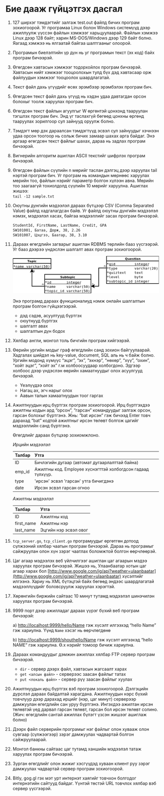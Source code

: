 # Бие дааж гүйцэтгэх дасгал

1. 127 ширхэг тэмдэгтийг залгаж test.out файлд бичих програм зохиогоорой. Уг програмаа Linux болон Windows системүүд дээр ажиллуулж үүссэн файлын хэмжээг харьцуулаарай. Файлын хэмжээ Linux дээр 128 байт; харин MS-DOS/Windows дээр 129 байт болно. Яагаад хэмжээ нь ялгаатай байгаа шалтгааныг олоорой.

2. Програмын биелэлтийн үр дүн нь уг програмын текст \(эх код\) байх програм бичээрэй.

3. Өгөгдсөн хавтасын хэмжээг тодорхойлох програм бичээрэй. Хавтасын нийт хэмжээг тооцоолохын тулд бүх дэд хавтасаар орж файлуудын хэмжээг тооцоолох шаардлагатай.

4. Текст файл дахь үгүүдийг өсөх эрэмбээр эрэмбэлэх програм бич.

5. Өгөгдсөн текст файл дахь үгүүд нь  хэдэн удаа давтагдан орсон болохыг тоолж харуулах програм бич.

6. Өгөгдсөн текст файлын агуулгыг W өргөнтэй цонхонд тааруулан тэгшлэх програм бич. Энд үг таслахгүй бөгөөд цонхны өргөнд тааруулах зорилгоор сул зайнууд оруулж болно.

7. Тэмдэгт мөр дэх дараалсан тэмдэгтүүд эсвэл сул зайнуудыг хэчнээн удаа орсон тоогоор нь сольж бичих замаар шахах арга байдаг. Энэ аргаар өгөгдсөн текст файлыг шахах, дараа нь задлах програм бичээрэй.

8. Вигнерийн алгоритм ашиглан ASCII текстийг шифрлэх програм бичээрэй.

9. Өгөгдсөн файлын сүүлийн n мөрийг таслан дэлгэц дээр харуулах tail нэртэй програм бич. Уг програм нь командын мөрнөөс харуулах мөрийн тоо, файлын нэрийг параметр болгон хүлээн авна. Мөрийн тоо заагаагүй тохиолдолд сүүлийн 10 мөрийг харуулна. Ашиглах жишээ:  
   `tail -12 sample.txt`

10. Оюутны дүнгийн мэдээлэл дараах бүтцээр CSV \(Comma Separated Value\) файлд хадгалагдсан байв. Уг файлд оюутны дүнгийн мэдээлэл нэмэх, мэдээлэл хасах, байгаа мэдээллийг засах програм бичээрэй.

    ```csv
    StudentId, FirstName, LastName, Credit, GPA
    SW101001, Батаа, Дорж, 38, 2.26
    SW101007, Цэцгээ, Баатар, 38, 3.10
    ```

11. Дараах өгөгдлийн загварыг ашиглан RDBMS төрлийн бааз үүсгээрэй. Уг бааз дээрээ үндэслэн шалгалт авах програм зохиогоорой.

    ![](res/exam.png)

    Энэ програмд дараах функционалиуд нэмж онлайн шалгалтын програм болгон гүйцээгээрэй.

    * дэд сэдэв, асуултууд бүртгэх
    * оюутнууд бүртгэх
    * шалгалт авах
    * шалгалтын дүн бодох

12. Хялбар англи, монгол толь бичгийн програм хийгээрэй.

13. Өөрийн ургийн модыг граф өгөгдлийн санд зохион байгуулаарай. Хадгалах шийдэл нь key-value, document, SQL аль нь ч байж болно. Ургийн модонд хүмүүс “эцэг”, “эх”, “эхнэр”, “нөхөр”, “хүү”, “охин”, “хойт эцэг”, “хойт эх” г.м холбоосуудаар холбогдоно. Эдгээр холбоос дээр үндэслэн өөрийн хамаатнуудыг олох асуулгууд бичээрэй.

    * Үеэлүүдээ олох
    * Нагац ах, эгч нарыг олох
    * Аавын талын хамаатнуудын тоог гаргах

14. Ажилтнуудын ирц бүртгэх програм зохиогоорой. Ирц бүртгэхдээ ажилтны кодын ард “орсон”, “гарсан” командуудыг залгаж орсон, гарсан болохыг бүртгэнэ.  Жнь: “bat ирсэн” гэж бичээд Enter товч дарахад “bat” кодтой ажилтныг ирсэн төлөвт болгож  цагийг мэдээллийн санд бүртгэнэ.

    Өгөгдлийг дараах бүтцээр зохиомжлоно.

    _Ирцийн мэдээлэл_

    | Талбар | Утга |
    | --- | --- |
    | ID | Бичлэгийн дугаар \(автомат дугаарлалттай байна\) |
    | emp\_id | Ажилтны код. Employee хүснэгттэй холбогдсон гадаад түлхүүр. |
    | type | 'ирсэн' эсвэл 'гарсан' утга бичигдэнэ |
    | date | Ирсэн эсвэл гарсан огноо |

    _Ажилтны мэдээлэл_

    | Талбар | Утга |
    | --- | --- |
    | ID | Ажилтны код |
    | first\_name | Ажилтны нэр |
    | last\_name | Эцгийн нэр эсвэл овог |



1. `tcp_server.go`, `tcp_client.go` програмуудыг өргөтгөн дотоод сүлжээний хялбар чаатын програм бичээрэй. Дараа нь програмыг сайжруулан олон хүн зэрэг чаатлах боломжтой болгон өөрчлөөрэй.

2. Цаг агаар мэдээлэх веб үйлчилгээг ашиглан цаг агаарын мэдээ харуулах програм бичээрэй. Жишээ нь, Улаанбаатар хотын цаг агаар харах бол [http://www.google.com/ig/api?weather=ulaanbaatar](http://www.google.com/ig/api?weather=ulaanbaatar) хүсэлтийг илгээнэ. Хариу нь XML бүтэцтэй байх бөгөөд эндээс шаардлагатай мэдээллүүдийг боловсруулж харуулах хэрэгтэй.

3. Хөрөнгийн биржийн сайтаас 10 минут тутамд мэдээлэл шинэчилэн харуулах програм бичээрэй.

4. 9999 порт дээр ажилладаг дараах үүрэг бүхий веб програм бичээрэй:

   a\) [http://localhost:9999/hello/Name](http://localhost:9999/hello/Name) гэж хүсэлт илгээхэд “hello Name” гэж хариулна. Үүнд `Name` хэсэг нь өөрчлөгдөнө

   b\) [http://localhost:9999/shouthello/Name](http://localhost:9999/shouthello/Name) гэж хүсэлт илгээхэд “hello NAME“ гэж хариулна. Ө.х нэрийг томоор бичиж хариулна.

5. Дараах командуудыг дэмжин ажиллах хялбар FTP сервер програм бичээрэй.

   * `dir` - сервер дээрх файл, хавтасын жагсаалт харах
   * `get <алсын файл>` - серверээс заасан файлыг татах
   * `put <локаль файл>` - сервер рүү заасан файлыг хуулах

6. Ажилтнуудын ирц бүртгэх вэб програм зохиогоорой. Дэлгэцийн дүрслэл дараах байдалтай харагдана. Ажилтнуудын нэрс бүхий товчлуур дээр дарахад ирцийг \(нэр, цаг минут\) серверээр дамжуулан өгөгдлийн сан уруу бүртгэнэ. Ингэхдээ ажилтан ирсэн төлөвтэй үед дарвал гарсан төлөвт, гарсан бол ирсэн төлөвт солино. \(Жич: өгөгдлийн сантай ажиллах бүлэгт үзсэн жишээг ашиглаж болно\)

7. Дээрх файл серверийн програмыг нэг файлыг олон хувааж олон сувгаар \(сүлжээгээр\) зэрэг дамжуулах чадвартай  болгон сайжруулаарай.

8. Монгол банкны сайтаас цаг тутамд ханшийн мэдээлэл татаж харуулах програм бичээрэй.

9. Зурган өгөгдлийг олон жижиг хэсгүүдэд хуваан клиент руу зэрэг дамжуулах чадвартай сервер програм зохиогоорой.

10. Bitly, gog.gl гэх мэт урт интернэт хаягийг товчхон болгодог интернэтийн сайтууд байдаг. Үүнтэй төстэй URL товчлох хялбар вэб сервер үүсгээрэй.
